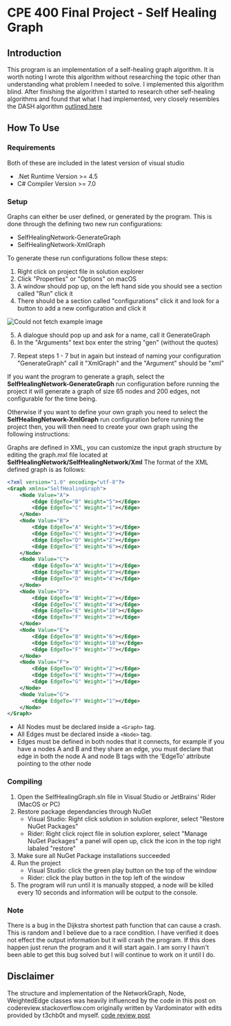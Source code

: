 # CPE 400 Final Project - Self Healing Graph

## Introduction
This program is an implementation of a self-healing graph algorithm. 
It is worth noting I wrote this algorithm without researching the topic other 
than understanding what problem I needed to solve. I implemented this algorithm blind.
After finishing the algorithm I started to research other self-healing algorithms and found 
that what I had implemented, very closely resembles the DASH algorithm [outlined here](http://digitalrepository.unm.edu/cgi/viewcontent.cgi?article=1008&context=cs_etds)

## How To Use

### Requirements
Both of these are included in the latest version of visual studio 
- .Net Runtime Version >= 4.5 
- C# Compiler Version >= 7.0

### Setup
Graphs can either be user defined, or generated by the program. This is done through the defining two new run configurations:
 - SelfHealingNetwork-GenerateGraph
 - SelfHealingNetwork-XmlGraph

To generate these run configurations follow these steps:
1. Right click on project file in solution explorer
2. Click "Properties" or "Options" on macOS
3. A window should pop up, on the left hand side you should see a section called "Run" click it
4. There should be a section called "configurations" click it and look for a button to add a new configuration and click it 

![Could not fetch example image](https://github.com/jakeleveroni/SelfHealingGraph/tree/master/SelfHealingNetwork/Assets/configuration2.png)

5. A dialogue should pop up and ask for a name, call it GenerateGraph
6. In the "Arguments" text box enter the string "gen" (without the quotes)

[logo]: (https://github.com/jakeleveroni/SelfHealingGraph/tree/master/SelfHealingNetwork/Assets/configuration1.png)

7. Repeat steps 1 - 7 but in again but instead of naming your configuration "GenerateGraph" call it "XmlGraph" and the "Argument" should be "xml"
 
If you want the program to generate a graph, select the __SelfHealingNetwork-GenerateGraph__ run configuration
before running the project it will generate a graph of size 65 nodes and 200 edges, not configurable for the time being. 

Otherwise if you want to define your own graph you need to select the __SelfHealingNetwork-XmlGraph__ run configuration
before running the project then, you will then need to create your own graph using the following instructions:

Graphs are defined in XML, you can customize the input graph structure by editing the graph.mxl file located at __SelfHealingNetwork/SelfHealingNetwork/Xml__
The format of the XML defined graph is as follows:

```xml
<?xml version="1.0" encoding="utf-8"?>
<Graph xmlns="SelfHealingGraph">
    <Node Value="A">
        <Edge EdgeTo="B" Weight="5"></Edge>
        <Edge EdgeTo="C" Weight="1"></Edge>
    </Node>
    <Node Value="B">
        <Edge EdgeTo="A" Weight="5"></Edge>
        <Edge EdgeTo="C" Weight="3"></Edge>
        <Edge EdgeTo="D" Weight="2"></Edge>
        <Edge EdgeTo="E" Weight="6"></Edge>
    </Node>
    <Node Value="C">
        <Edge EdgeTo="A" Weight="1"></Edge>
        <Edge EdgeTo="B" Weight="3"></Edge>
        <Edge EdgeTo="D" Weight="4"></Edge>
    </Node>
    <Node Value="D">
        <Edge EdgeTo="B" Weight="2"></Edge>
        <Edge EdgeTo="C" Weight="4"></Edge>
        <Edge EdgeTo="E" Weight="10"></Edge>
        <Edge EdgeTo="F" Weight="2"></Edge>
    </Node>
    <Node Value="E">
        <Edge EdgeTo="B" Weight="6"></Edge>
        <Edge EdgeTo="D" Weight="10"></Edge>
        <Edge EdgeTo="F" Weight="7"></Edge>
    </Node>
    <Node Value="F">
        <Edge EdgeTo="D" Weight="2"></Edge>
        <Edge EdgeTo="E" Weight="7"></Edge>
        <Edge EdgeTo="G" Weight="1"></Edge>
    </Node>
    <Node Value="G">
        <Edge EdgeTo="F" Weight="1"></Edge>
    </Node>
</Graph>
```

- All Nodes must be declared inside a `<Graph>` tag. 
- All Edges must be declared inside a `<Node>` tag.
- Edges must be defined in both nodes that it connects, for example if you have a nodes A and B and they share an edge, you must declare that edge in both the node A and node B tags with the 'EdgeTo' attribute pointing to the other node

### Compiling
1. Open the SelfHealingGraph.sln file in Visual Studio or JetBrains' Rider (MacOS or PC)
2. Restore package dependancies through NuGet 
    - Visual Studio: Right click solution in solution explorer, select "Restore NuGet Packages"
    - Rider: Right click roject file in solution explorer, select "Manage NuGet Packages" a panel will open up, click the icon in the top right labaled "restore"
3. Make sure all NuGet Package installations succeeded
4. Run the project
    - Visual Studio: click the green play button on the top of the window
    - Rider: click the play button in the top left of the window 
5. The program will run until it is manually stopped, a node will be killed every 10 seconds and information will be output to the console. 

### Note
There is a bug in the Dijkstra shortest path function that can cause a crash. This is random and I believe due to a race condition. 
I have verified it does not effect the output information but it will crash the program. If this does happen just rerun the program
and it will start again. I am sorry I havn't been able to get this bug solved but I will continue to work on it until I do.

## Disclaimer
The structure and implementation of the NetworkGraph, Node, WeightedEdge classes was heavily influenced 
by the code in this post on codereview.stackoverflow.com originally written by Vardominator with edits
provided by t3chb0t and myself. 
[code review post](https://codereview.stackexchange.com/questions/138475/weighted-graph-and-pathfinding-implementation-in-c)
